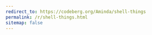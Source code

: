 ```yaml
---
redirect_to: https://codeberg.org/Aminda/shell-things
permalink: /r/shell-things.html
sitemap: false
---
```

